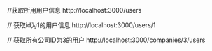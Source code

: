 //获取所用用户信息
http://localhost:3000/users

// 获取id为1的用户信息
http://localhost:3000/users/1

// 获取所有公司ID为3的用户
http://localhost:3000/companies/3/users